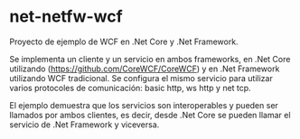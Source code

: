 # net-netfw-wcf

Proyecto de ejemplo de WCF en .Net Core y .Net Framework.

Se implementa un cliente y un servicio en ambos frameworks, en .Net Core utilizando (https://github.com/CoreWCF/CoreWCF) y en .Net Framework utilizando WCF tradicional. Se configura el mismo servicio para utilizar varios protocoles de comunicación: basic http, ws http y net tcp.

El ejemplo demuestra que los servicios son interoperables y pueden ser llamados por ambos clientes, es decir, desde .Net Core se pueden llamar el servicio de .Net Framework y viceversa.